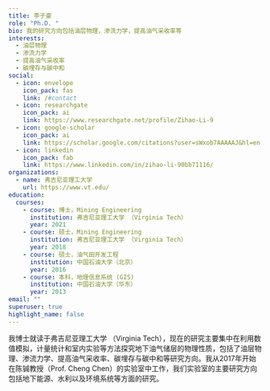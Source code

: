 ```yaml
---
title: 李子豪
role: "Ph.D. "
bio: 我的研究方向包括油层物理，渗流力学，提高油气采收率等
interests:
  - 油层物理
  - 渗流力学
  - 提高油气采收率
  - 碳埋存与碳中和
social:
  - icon: envelope
    icon_pack: fas
    link: /#contact
  - icon: researchgate
    icon_pack: ai
    link: https://www.researchgate.net/profile/Zihao-Li-9
  - icon: google-scholar
    icon_pack: ai
    link: https://scholar.google.com/citations?user=sWxob7AAAAAJ&hl=en
  - icon: linkedin
    icon_pack: fab
    link: https://www.linkedin.com/in/zihao-li-90bb71116/
organizations:
  - name: 弗吉尼亚理工大学
    url: https://www.vt.edu/
education:
  courses:
    - course: 博士，Mining Engineering
      institution: 弗吉尼亚理工大学 （Virginia Tech）
      year: 2021
    - course: 硕士，Mining Engineering
      institution: 弗吉尼亚理工大学 （Virginia Tech）
      year: 2018
    - course: 硕士，油气田开发工程
      institution: 中国石油大学（北京）
      year: 2016
    - course: 本科，地理信息系统 (GIS)
      institution: 中国石油大学（华东）
      year: 2013
email: ""
superuser: true
highlight_name: false
---
```

我博士就读于弗吉尼亚理工大学 （Virginia Tech），现在的研究主要集中在利用数值模拟，计量统计和室内实验等方法探究地下油气储层的物理性质，包括了油层物理、渗流力学、提高油气采收率、碳埋存与碳中和等研究方向。我从2017年开始在陈铖教授（Prof. Cheng Chen）的实验室中工作，我们实验室的主要研究方向包括地下能源、水利以及环境系统等方面的研究。

